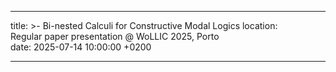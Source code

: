 ---

title: >-
    Bi-nested Calculi for Constructive Modal Logics
location:  
    Regular paper presentation @ WoLLIC 2025, Porto  
date: 2025-07-14 10:00:00 +0200

---